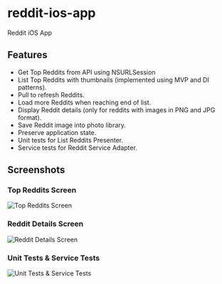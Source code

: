 # reddit-ios-app
Reddit iOS App

## Features
- Get Top Reddits from API using NSURLSession
- List Top Reddits with thumbnails (implemented using MVP and DI patterns).
- Pull to refresh Reddits.
- Load more Reddits when reaching end of list.
- Display Reddit details (only for reddits with images in PNG and JPG format).
- Save Reddit image into photo library.
- Preserve application state.
- Unit tests for List Reddits Presenter.
- Service tests for Reddit Service Adapter.

## Screenshots

### Top Reddits Screen
![Top Reddits Screen](https://github.com/marcelobusico/reddit-ios-app/blob/master/Screenshots/RedditsList.png)

### Reddit Details Screen
![Reddit Details Screen](https://github.com/marcelobusico/reddit-ios-app/blob/master/Screenshots/RedditDetails.png)

### Unit Tests & Service Tests
![Unit Tests & Service Tests](https://github.com/marcelobusico/reddit-ios-app/blob/master/Screenshots/Tests.png)
